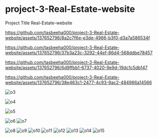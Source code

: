 # project-3-Real-Estate-website

Project Title
Real-Estate-website


https://github.com/tasbeeha000/project-3-Real-Estate-website/assets/137652796/8a2c7f6e-e3de-4966-b3f0-d3a7a586534f


https://github.com/tasbeeha000/project-3-Real-Estate-website/assets/137652796/37b3a23c-3292-44ef-86d4-568ddbe78457


https://github.com/tasbeeha000/project-3-Real-Estate-website/assets/137652796/6d9ffbb1-6737-4020-9e9d-19dc1c5db147


https://github.com/tasbeeha000/project-3-Real-Estate-website/assets/137652796/38e463c1-2477-4c93-9ac2-484966a14566


![o3](https://github.com/tasbeeha000/project-3-Real-Estate-website/assets/137652796/35420be9-e784-48f3-814e-eacfb0a77dce)

![o4](https://github.com/tasbeeha000/project-3-Real-Estate-website/assets/137652796/7bd83431-516c-4f94-9dfc-b1b791477e70)


![o5](https://github.com/tasbeeha000/project-3-Real-Estate-website/assets/137652796/2742a1fa-edcd-4b71-b98f-b605a3dfcdf7)


![o6](https://github.com/tasbeeha000/project-3-Real-Estate-website/assets/137652796/e5f6f99e-ba59-4239-ac07-adf7704e7cef)
![o7](https://github.com/tasbeeha000/project-3-Real-Estate-website/assets/137652796/23806317-6b24-4ee3-bf54-4e80a182d56b)

![o8](https://github.com/tasbeeha000/project-3-Real-Estate-website/assets/137652796/ebdb4ff8-1c0f-4ca1-bfad-7daf0467431d)
![o9](https://github.com/tasbeeha000/project-3-Real-Estate-website/assets/137652796/31a262b1-3ee5-4fd9-8f2a-9d9b60986e94)
![o10](https://github.com/tasbeeha000/project-3-Real-Estate-website/assets/137652796/4b4bfd7b-4f2f-456f-b0a4-585e2fdd26de)
![o11](https://github.com/tasbeeha000/project-3-Real-Estate-website/assets/137652796/8d66b844-b6a7-4f21-b791-8a534ce96382)
![o12](https://github.com/tasbeeha000/project-3-Real-Estate-website/assets/137652796/8eee7ec1-e99e-4d28-825f-03beccd64418)
![o13](https://github.com/tasbeeha000/project-3-Real-Estate-website/assets/137652796/45d24634-5e7e-477d-a2b4-26d897542ee3)
![o14](https://github.com/tasbeeha000/project-3-Real-Estate-website/assets/137652796/8957cd64-1633-46a0-98e1-5b08cc193170)
![o15](https://github.com/tasbeeha000/project-3-Real-Estate-website/assets/137652796/8ba95f5a-f7fe-4630-be10-7fee7c4c97c1)
